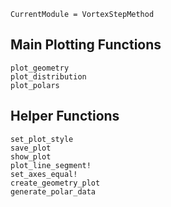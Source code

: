 ```@meta
CurrentModule = VortexStepMethod
```
## Main Plotting Functions
```@docs
plot_geometry
plot_distribution
plot_polars
```

## Helper Functions
```@docs
set_plot_style
save_plot
show_plot
plot_line_segment!
set_axes_equal!
create_geometry_plot
generate_polar_data
```